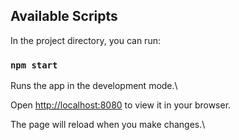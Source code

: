 ## Available Scripts

In the project directory, you can run:

### `npm start`

Runs the app in the development mode.\

Open [http://localhost:8080](http://localhost:8080) to view it in your browser.

The page will reload when you make changes.\
